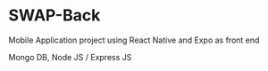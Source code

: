 # SWAP-Back
Mobile Application project using React Native and Expo as front end

Mongo DB, Node JS / Express JS 

